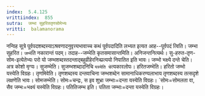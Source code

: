 ```yaml
---
index:  5.4.125
vrittiindex:  855
sutra:  जम्भा सुहरिततृणसोमेभ्यः
vritti:  balamanorama 
---
```


नन्विह सूत्रे पूर्वपदशब्दस्याऽश्रवणादनुवृत्त्यभावाच्च कथं पूर्वपदादिति लभ्यत इत्यत आह--पूर्वपदं त्विति। जम्भा सुहरित। `जम्भे`ति नकारान्तं पदम्। तदाह--जम्भेति कृतसमासान्तमिति। अनिजन्तनित्यर्थः। सु-हरुत-तृण-सोम-इत्येतेभ्यः परो यो जम्भशब्दस्तदन्ताद्बहुव्रीहेरनिच्प्रत्ययो निपातित इति भावः। जम्भो भक्ष्ये दन्ते चेति। अत्र कोशो मृग्यः। सुजम्भेति। सुजम्भशब्दादनिचि `यस्येति चे`त्यकारलोपः। हरितजम्भेति। हरितो जम्भो यस्येति विग्रहः। तृणमिवेति। तृणशब्दस्य दन्तवाचिना जम्भशब्देन सामानाधिकरण्यलाभाय तृणशब्दस्य तत्सदृशे लक्षणेति भावः। सोमजम्भेति। सोमः=चन्द्रः, स इव शुभ्रा जम्भाः=दन्ता यस्येति विग्रहः। `सोमः=सोमलता वा, सैव जम्भः=भक्ष्यं यस्येति विग्रहः। पतितिजम्भ इति। पतिता जम्भाः=दन्ता यस्येति विग्रहः।

